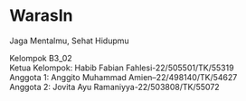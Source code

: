 # WarasIn
Jaga Mentalmu, Sehat Hidupmu 


Kelompok B3_02 
<br/> Ketua Kelompok: Habib Fabian Fahlesi-22/505501/TK/55319
<br/> Anggota 1: Anggito Muhammad Amien–22/498140/TK/54627
<br/> Anggota 2: Jovita Ayu Ramaniyya-22/503808/TK/55072
